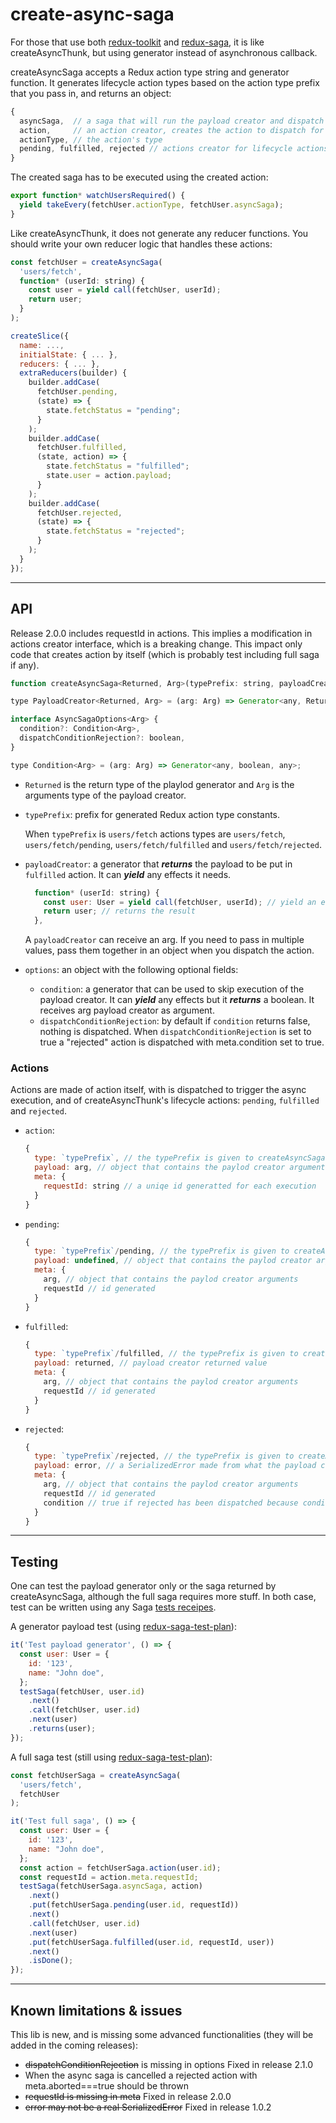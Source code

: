 # create-async-saga
For those that use both [redux-toolkit](https://redux-toolkit.js.org/) and [redux-saga](https://redux-saga.js.org/), it is like createAsyncThunk, but using generator instead of asynchronous callback.

createAsyncSaga accepts a Redux action type string and generator function. It generates lifecycle action types based on the action type prefix that you pass in, and returns an object:

```javascript
{
  asyncSaga,  // a saga that will run the payload creator and dispatch the lifecycle actions.
  action,     // an action creator, creates the action to dispatch for executing the saga
  actionType, // the action's type
  pending, fulfilled, rejected // actions creator for lifecycle actions
}
```

The created saga has to be executed using the created action:
```javascript
export function* watchUsersRequired() {
  yield takeEvery(fetchUser.actionType, fetchUser.asyncSaga);
}
```

Like createAsyncThunk, it does not generate any reducer functions. You should write your own reducer logic that handles these actions:

```javascript
const fetchUser = createAsyncSaga(
  'users/fetch',
  function* (userId: string) {
    const user = yield call(fetchUser, userId);
    return user;
  }
);

createSlice({
  name: ...,
  initialState: { ... },
  reducers: { ... },
  extraReducers(builder) {
    builder.addCase(
      fetchUser.pending,
      (state) => { 
        state.fetchStatus = "pending"; 
      }
    );
    builder.addCase(
      fetchUser.fulfilled,
      (state, action) => {
        state.fetchStatus = "fulfilled";
        state.user = action.payload;
      }
    );
    builder.addCase(
      fetchUser.rejected,
      (state) => {
        state.fetchStatus = "rejected"; 
      }
    );
  }
});
```


---
## API

Release 2.0.0 includes requestId in actions. This implies a modification in actions creator interface, which is a breaking change.
This impact only code that creates action by itself (which is probably test including full saga if any).

```javascript
function createAsyncSaga<Returned, Arg>(typePrefix: string, payloadCreator: PayloadCreator<Returned, Arg>, options?: AsyncSagaOptions<Arg>)

type PayloadCreator<Returned, Arg> = (arg: Arg) => Generator<any, Returned, any>;

interface AsyncSagaOptions<Arg> {
  condition?: Condition<Arg>,
  dispatchConditionRejection?: boolean,
}

type Condition<Arg> = (arg: Arg) => Generator<any, boolean, any>;
```
* `Returned` is the return type of the playlod generator and `Arg` is the arguments type of the payload creator.
* `typePrefix`: prefix for generated Redux action type constants.

    When `typePrefix` is `users/fetch` actions types are `users/fetch`, `users/fetch/pending`, `users/fetch/fulfilled` and `users/fetch/rejected`.

* `payloadCreator`: a generator that __*returns*__ the payload to be put in `fulfilled` action. It can __*yield*__ any effects it needs.
    ```javascript
      function* (userId: string) {
        const user: User = yield call(fetchUser, userId); // yield an effect
        return user; // returns the result
      },
    ```
    A `payloadCreator` can receive an arg. If you need to pass in multiple values, pass them together in an object when you dispatch the action.

* `options`: an object with the following optional fields:
    * `condition`:  a generator that can be used to skip execution of the payload creator. It can __*yield*__ any effects but it __*returns*__ a boolean. It receives arg payload creator as argument.
    * `dispatchConditionRejection`: by default if `condition` returns false, nothing is dispatched. When `dispatchConditionRejection` is set to true a "rejected" action is dispatched with meta.condition set to true.

### Actions
Actions are made of action itself, with is dispatched to trigger the async execution, and of createAsyncThunk's lifecycle actions: `pending`, `fulfilled` and `rejected`.
  * `action`:
    ```javascript
    {
      type: `typePrefix`, // the typePrefix is given to createAsyncSaga
      payload: arg, // object that contains the paylod creator arguments 
      meta: {
        requestId: string // a uniqe id generatted for each execution
      }
    }
    ```
  * `pending`:
    ```javascript
    {
      type: `typePrefix`/pending, // the typePrefix is given to createAsyncSaga
      payload: undefined, // object that contains the paylod creator arguments 
      meta: {
        arg, // object that contains the paylod creator arguments
        requestId // id generated 
      }
    }
    ```
  * `fulfilled`:
    ```javascript
    {
      type: `typePrefix`/fulfilled, // the typePrefix is given to createAsyncSaga
      payload: returned, // payload creator returned value 
      meta: {
        arg, // object that contains the paylod creator arguments
        requestId // id generated 
      }
    }
    ```
  * `rejected`:
    ```javascript
    {
      type: `typePrefix`/rejected, // the typePrefix is given to createAsyncSaga
      payload: error, // a SerializedError made from what the payload creator thrown 
      meta: {
        arg, // object that contains the paylod creator arguments
        requestId // id generated
        condition // true if rejected has been dispatched because condition has return false
      }
    }
    ```

---
## Testing
One can test the payload generator only or the saga returned by createAsyncSaga, although the full saga requires more stuff. In both case, test can be written using any Saga [tests receipes](https://redux-saga.js.org/docs/advanced/Testing).

A generator payload test (using [redux-saga-test-plan](https://github.com/jfairbank/redux-saga-test-plan)):
```javascript
it('Test payload generator', () => {
  const user: User = {
    id: '123',
    name: "John doe",
  };
  testSaga(fetchUser, user.id)
    .next()
    .call(fetchUser, user.id)
    .next(user)
    .returns(user);
});
```

A full saga test (still using [redux-saga-test-plan](https://github.com/jfairbank/redux-saga-test-plan)):
```javascript
const fetchUserSaga = createAsyncSaga(
  'users/fetch',
  fetchUser
);

it('Test full saga', () => {
  const user: User = {
    id: '123',
    name: "John doe",
  };
  const action = fetchUserSaga.action(user.id);
  const requestId = action.meta.requestId;
  testSaga(fetchUserSaga.asyncSaga, action)
    .next()
    .put(fetchUserSaga.pending(user.id, requestId))
    .next()
    .call(fetchUser, user.id)
    .next(user)
    .put(fetchUserSaga.fulfilled(user.id, requestId, user))
    .next()
    .isDone();
});
```

---
## Known limitations & issues
This lib is new, and is missing some advanced functionalities (they will be added in the coming releases):
  * ~~dispatchConditionRejection~~ is missing in options Fixed in release 2.1.0
  * When the async saga is cancelled a rejected action with meta.aborted===true should be thrown
  * ~~requestId is missing in meta~~ Fixed in release 2.0.0
  * ~~error may not be a real SerializedError~~ Fixed in release 1.0.2
  